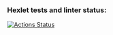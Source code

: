 ### Hexlet tests and linter status:
[![Actions Status](https://github.com/jessdrk/fullstack-javascript-project-4/actions/workflows/hexlet-check.yml/badge.svg)](https://github.com/jessdrk/fullstack-javascript-project-4/actions)